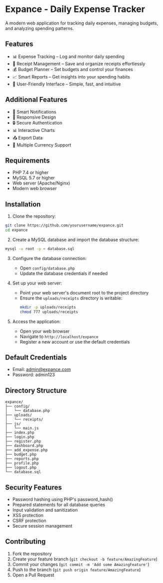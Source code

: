 # Expance - Daily Expense Tracker

A modern web application for tracking daily expenses, managing budgets, and analyzing spending patterns.

## Features

- 📊 Expense Tracking – Log and monitor daily spending
- 📑 Receipt Management – Save and organize receipts effortlessly
- 💰 Budget Planner – Set budgets and control your finances
- 📈 Smart Reports – Get insights into your spending habits
- 🎯 User-Friendly Interface – Simple, fast, and intuitive

## Additional Features

- 🔔 Smart Notifications
- 📱 Responsive Design
- 🔒 Secure Authentication
- 📊 Interactive Charts
- 📤 Export Data
- 💱 Multiple Currency Support

## Requirements

- PHP 7.4 or higher
- MySQL 5.7 or higher
- Web server (Apache/Nginx)
- Modern web browser

## Installation

1. Clone the repository:
```bash
git clone https://github.com/yourusername/expance.git
cd expance
```

2. Create a MySQL database and import the database structure:
```bash
mysql -u root -p < database.sql
```

3. Configure the database connection:
   - Open `config/database.php`
   - Update the database credentials if needed

4. Set up your web server:
   - Point your web server's document root to the project directory
   - Ensure the `uploads/receipts` directory is writable:
     ```bash
     mkdir -p uploads/receipts
     chmod 777 uploads/receipts
     ```

5. Access the application:
   - Open your web browser
   - Navigate to `http://localhost/expance`
   - Register a new account or use the default credentials

## Default Credentials

- Email: admin@expance.com
- Password: admin123

## Directory Structure

```
expance/
├── config/
│   └── database.php
├── uploads/
│   └── receipts/
├── js/
│   └── main.js
├── index.php
├── login.php
├── register.php
├── dashboard.php
├── add_expense.php
├── budget.php
├── reports.php
├── profile.php
├── logout.php
└── database.sql
```

## Security Features

- Password hashing using PHP's password_hash()
- Prepared statements for all database queries
- Input validation and sanitization
- XSS protection
- CSRF protection
- Secure session management

## Contributing

1. Fork the repository
2. Create your feature branch (`git checkout -b feature/AmazingFeature`)
3. Commit your changes (`git commit -m 'Add some AmazingFeature'`)
4. Push to the branch (`git push origin feature/AmazingFeature`)
5. Open a Pull Request

